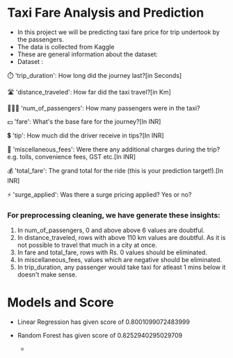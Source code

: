 # Taxi Fare Analysis and Prediction
- In this project we will be predicting taxi fare price for trip undertook by the passengers.
- The data is collected from Kaggle 
- These are general information about the dataset:
- Dataset :
  
⏱️ 'trip_duration': How long did the journey last?[in Seconds]

🛣️ 'distance_traveled': How far did the taxi travel?[in Km]

🧑‍🤝‍🧑 'num_of_passengers': How many passengers were in the taxi?

💵 'fare': What's the base fare for the journey?[In INR]

💲 'tip': How much did the driver receive in tips?[In INR]

🎀 'miscellaneous_fees': Were there any additional charges during the trip?e.g. tolls, convenience fees, GST
etc.[In INR]

💰 'total_fare': The grand total for the ride (this is your prediction target!).[In INR]

⚡ 'surge_applied': Was there a surge pricing applied? Yes or no?


### For preprocessing cleaning, we have generate these insights:
  1. In num_of_passengers, 0 and above above 6 values are doubtful.
  2. In distance_traveled, rows with above 110 km values are doubtful. As it is not possible to travel that much in a city at once.
  3. In fare and total_fare, rows with Rs. 0 values should be eliminated.
  4. In miscellaneous_fees, values which are negative should be eliminated.
  5. In trip_duration, any passenger would take taxi for atleast 1 mins below it doesn't make sense.

# Models and Score
- Linear Regression has given score of 0.8001099072483999
- Random Forest has given score of 0.8252940295029709
  
  - 
